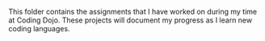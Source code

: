 This folder contains the assignments that I have worked on during my time at
Coding Dojo. These projects will document my progress as I learn new coding
languages.
